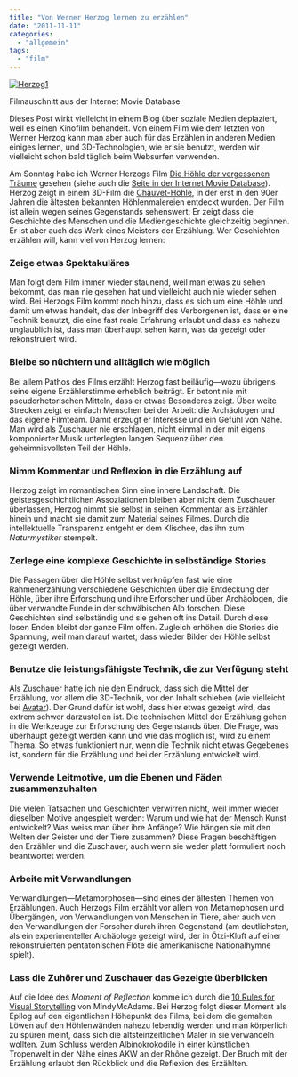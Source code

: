```yaml
---
title: "Von Werner Herzog lernen zu erzählen"
date: "2011-11-11"
categories: 
  - "allgemein"
tags: 
  - "film"
---
```


[![Herzog1](http://heinz.typepad.com/.a/6a00d83451d60069e20162fc4d0f52970d-500wi "Herzog1")](http://www.imdb.com/video/imdb/vi3962084633/ "Clip aus Herzogs Film")

Filmauschnitt aus der Internet Movie Database

Dieses Post wirkt vielleicht in einem Blog über soziale Medien deplaziert, weil es einen Kinofilm behandelt. Von einem Film wie dem letzten von Werner Herzog kann man aber auch für das Erzählen in anderen Medien einiges lernen, und 3D-Technologien, wie er sie benutzt, werden wir vielleicht schon bald täglich beim Websurfen verwenden.

Am Sonntag habe ich Werner Herzogs Film [Die Höhle der vergessenen Träume](http://www.hoehledervergessenentraeume.de/ "Die Höhle der vergessenen Träume") gesehen (siehe auch die [Seite in der Internet Movie Database](http://www.imdb.com/title/tt1664894/ "Cave of Forgotten Dreams (2010) - IMDb")). Herzog zeigt in einem 3D-Film die [Chauvet-Höhle](http://de.wikipedia.org/wiki/Chauvet-H%C3%B6hle "Chauvet-Höhle – Wikipedia"), in der erst in den 90er Jahren die ältesten bekannten Höhlenmalereien entdeckt wurden. Der Film ist allein wegen seines Gegenstands sehenswert: Er zeigt dass die Geschichte des Menschen und die Mediengeschichte gleichzeitig beginnen. Er ist aber auch das Werk eines Meisters der Erzählung. Wer Geschichten erzählen will, kann viel von Herzog lernen:

### Zeige etwas Spektakuläres

Man folgt dem Film immer wieder staunend, weil man etwas zu sehen bekommt, das man nie gesehen hat und vielleicht auch nie wieder sehen wird. Bei Herzogs Film kommt noch hinzu, dass es sich um eine Höhle und damit um etwas handelt, das der Inbegriff des Verborgenen ist, dass er eine Technik benutzt, die eine fast reale Erfahrung erlaubt und dass es nahezu unglaublich ist, dass man überhaupt sehen kann, was da gezeigt oder rekonstruiert wird.

### Bleibe so nüchtern und alltäglich wie möglich

Bei allem Pathos des Films erzählt Herzog fast beiläufig—wozu übrigens seine eigene Erzählerstimme erheblich beiträgt. Er betont nie mit pseudorhetorischen Mitteln, dass er etwas Besonderes zeigt. Über weite Strecken zeigt er einfach Menschen bei der Arbeit: die Archäologen und das eigene Filmteam. Damit erzeugt er Interesse und ein Gefühl von Nähe. Man wird als Zuschauer nie erschlagen, nicht einmal in der mit eigens komponierter Musik unterlegten langen Sequenz über den geheimnisvollsten Teil der Höhle.

### Nimm Kommentar und Reflexion in die Erzählung auf

Herzog zeigt im romantischen Sinn eine innere Landschaft. Die geistesgeschichtlichen Assoziationen bleiben aber nicht dem Zuschauer überlassen, Herzog nimmt sie selbst in seinen Kommentar als Erzähler hinein und macht sie damit zum Material seines Filmes. Durch die intellektuelle Transparenz entgeht er dem Klischee, das ihn zum _Naturmystiker_ stempelt.

### Zerlege eine komplexe Geschichte in selbständige Stories

Die Passagen über die Höhle selbst verknüpfen fast wie eine Rahmenerzählung verschiedene Geschichten über die Entdeckung der Höhle, über ihre Erforschung und ihre Erforscher und über Archäologen, die über verwandte Funde in der schwäbischen Alb forschen. Diese Geschichten sind selbständig und sie gehen oft ins Detail. Durch diese losen Enden bleibt der ganze Film offen. Zugleich erhöhen die Stories die Spannung, weil man darauf wartet, dass wieder Bilder der Höhle selbst gezeigt werden.

### Benutze die leistungsfähigste Technik, die zur Verfügung steht

Als Zuschauer hatte ich nie den Eindruck, dass sich die Mittel der Erzählung, vor allem die 3D-Technik, vor den Inhalt schieben (wie vielleicht bei [Avatar](http://www.imdb.com/title/tt0499549/ "IMDb - Avatar (2009)")). Der Grund dafür ist wohl, dass hier etwas gezeigt wird, das extrem schwer darzustellen ist. Die technischen Mittel der Erzählung gehen in die Werkzeuge zur Erforschung des Gegenstands über. Die Frage, was überhaupt gezeigt werden kann und wie das möglich ist, wird zu einem Thema. So etwas funktioniert nur, wenn die Technik nicht etwas Gegebenes ist, sondern für die Erzählung und bei der Erzählung entwickelt wird.

### Verwende Leitmotive, um die Ebenen und Fäden zusammenzuhalten

Die vielen Tatsachen und Geschichten verwirren nicht, weil immer wieder dieselben Motive angespielt werden: Warum und wie hat der Mensch Kunst entwickelt? Was weiss man über ihre Anfänge? Wie hängen sie mit den Welten der Geister und der Tiere zusammen? Diese Fragen beschäftigen den Erzähler und die Zuschauer, auch wenn sie weder platt formuliert noch beantwortet werden.

### Arbeite mit Verwandlungen

Verwandlungen—Metamorphosen—sind eines der ältesten Themen von Erzählungen. Auch Herzogs Film erzählt vor allem von Metamophosen und Übergängen, von Verwandlungen von Menschen in Tiere, aber auch von den Verwandlungen der Forscher durch ihren Gegenstand (am deutlichsten, als ein experimenteller Archäologe gezeigt wird, der in Ötzi-Kluft auf einer rekonstruierten pentatonischen Flöte die amerikanische Nationalhymne spielt).

### Lass die Zuhörer und Zuschauer das Gezeigte überblicken

Auf die Idee des _Moment of Reflection_ komme ich durch die [10 Rules for Visual Storytelling](http://mindymcadams.com/tojou/2011/10-rules-for-visual-storytelling/ "10 Rules for Visual Storytelling « Teaching Online Journalism") von MindyMcAdams. Bei Herzog folgt dieser Moment als Epilog auf den eigentlichen Höhepunkt des Films, bei dem die gemalten Löwen auf den Höhlenwänden nahezu lebendig werden und man körperlich zu spüren meint, dass sich die altsteinzeitlichen Maler in sie verwandeln wollten. Zum Schluss werden Albinokrokodile in einer künstlichen Tropenwelt in der Nähe eines AKW an der Rhône gezeigt. Der Bruch mit der Erzählung erlaubt den Rückblick und die Reflexion des Erzählten.
